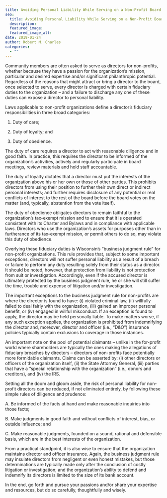 ```yaml
---
title: Avoiding Personal Liability While Serving on a Non-Profit Board
seo:
  title: Avoiding Personal Liability While Serving on a Non-Profit Board
  description:
  featured_image:
  featured_image_alt:
date: 2019-01-24
author: Robert M. Charles
categories:
  - ""
---
```


Community members are often asked to serve as directors for non-profits, whether because they have a passion for the organization’s mission, particular and desired expertise and/or significant philanthropic potential. Regardless of the reasons that might attract or bring a director to the board, once selected to serve, every director is charged with certain fiduciary duties to the organization – and a failure to discharge any one of these duties can expose a director to personal liability.

Laws applicable to non-profit organizations define a director’s fiduciary responsibilities in three broad categories:

1. Duty of care;

2. Duty of loyalty; and

3. Duty of obedience.

The duty of care requires a director to act with reasonable diligence and in good faith. In practice, this requires the director to be informed of the organization’s activities, actively and regularly participate in board meetings, review materials and hold staff accountable.

The duty of loyalty dictates that a director must put the interests of the organization above his or her own or those of other parties. This prohibits directors from using their position to further their own direct or indirect personal interests; and further requires disclosure of any potential or real conflicts of interest to the rest of the board before the board votes on the matter (and, typically, abstention from the vote itself).

The duty of obedience obligates directors to remain faithful to the organization’s tax-exempt mission and to ensure that it is operated consistent with its Charter and Bylaws and in compliance with applicable laws. Directors who use the organization’s assets for purposes other than in furtherance of its tax-exempt mission, or permit others to do so, may violate this duty of obedience.

Overlying these fiduciary duties is Wisconsin’s “business judgment rule” for non-profit organizations. This rule provides that, subject to some important exceptions, directors will not suffer personal liability as a result of a breach or failure to perform any duty resulting solely from their status as a director. It should be noted, however, that protection from liability is not protection from suit or investigation. Accordingly, even if the accused director is ultimately protected by the business judgment rule, he or she will still suffer the time, trouble and expense of litigation and/or investigation.

The important exceptions to the business judgment rule for non-profits are where the director is found to have: (i) violated criminal law, (ii) willfully failed to deal fairly with the organization, (iii) gained an improper personal benefit, or (iv) engaged in willful misconduct. If an exception is found to apply, the director may be held personally liable. To make matters worse, if any such exception applies, the organization is prohibited from indemnifying the director and, moreover, director and officer (i.e., “D&O”) insurance policies typically contain exclusions to coverage in those instances.

An important note on the pool of potential claimants – unlike in the for-profit world where shareholders are typically the ones making the allegations of fiduciary breaches by directors – directors of non-profits face potentially more formidable claimants. Claims can be asserted by: (i) other directors or officers of the organization itself, (ii) the State Attorney General, (iii) parties that have a “special relationship with the organization” (i.e., donors and creditors), and (iv) the IRS.

Setting all the doom and gloom aside, the risk of personal liability for non-profit directors can be reduced, if not eliminated entirely, by following these simple rules of diligence and prudence:

A. Be informed of the facts at hand and make reasonable inquiries into those facts;

B. Make judgments in good faith and without conflicts of interest, bias, or outside influence; and

C. Make reasonable judgments, founded on a sound, rational and defensible basis, which are in the best interests of the organization.

From a practical standpoint, it is also wise to ensure that the organization maintains director and officer insurance. Again, the business judgment rule may insulate directors from negligent or even honest mistakes, but those determinations are typically made only after the conclusion of costly litigation or investigation; and the organization’s ability to defend and indemnify its directors is limited to the size of its bank account.

In the end, go forth and pursue your passions and/or share your expertise and resources, but do so carefully, thoughtfully and wisely.
